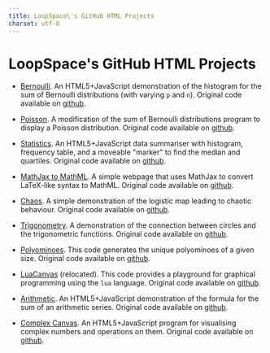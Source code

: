 ```yaml
---
title: LoopSpace\'s GitHub HTML Projects
charset: utf-8
---
```


# LoopSpace\'s GitHub HTML Projects

* [Bernoulli](bernoulli).  An HTML5+JavaScript demonstration of the
  histogram for the sum of Bernoulli distributions (with varying `p` and `n`).
  Original code available on [github](https://github.com/loopspace/bernoulli/tree/master).

* [Poisson](poisson).  A modification of the sum of Bernoulli
  distributions program to display a Poisson distribution.  Original
  code available on [github](https://github.com/loopspace/bernoulli/tree/poisson).

* [Statistics](statistics).  An HTML5+JavaScript data summariser with histogram, frequency table, and a moveable "marker" to find the median and quartiles.  Original code available on [github](https://github.com/loopspace/statistics).

* [MathJax to MathML](MathJaxToMathML). A simple webpage that uses MathJax to convert LaTeX-like syntax to MathML.  Original code available on [github](https://github.com/loopspace/MathJaxToMathML.git).

* [Chaos](chaos). A simple demonstration of the logistic map leading to chaotic behaviour. Original code available on [github](https://github.com/loopspace/chaos.git).

* [Trigonometry](trigonometry). A demonstration of the connection between circles and the trigonometric functions.  Original code available on [github](https://github.com/loopspace/trigonometry.git).

* [Polyominoes](Polyominoes). This code generates the unique polyominoes of a given size.  Original code available on [github](https://github.com/loopspace/Polyominoes.git).

* [LuaCanvas](http://luacanvas.mathforge.org) (relocated). This code provides a playground for graphical programming using the `lua` language.  Original code available on [github](https://github.com/loopspace/LuaCanvas.git).

* [Arithmetic](Arithmetic).  An HTML5+JavaScript demonstration of the
  formula for the sum of an arithmetic series.
  Original code available on [github](https://github.com/loopspace/Arithmetic/tree/master).

* [Complex Canvas](ComplexCanvas). An HTML5+JavaScript program for visualising complex numbers and operations on them.
  Original code available on [github](https://github.com/loopspace/ComplexCanvas).
